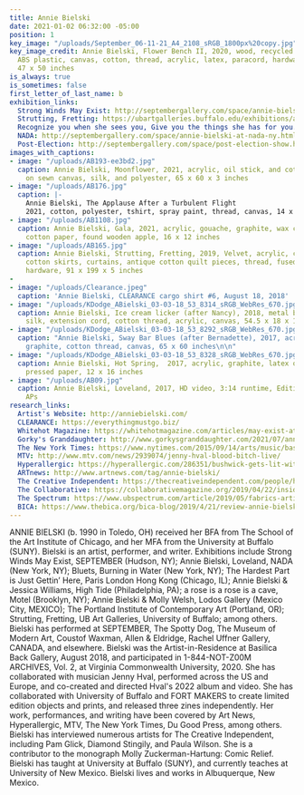 ```yaml
---
title: Annie Bielski
date: 2021-01-02 06:32:00 -05:00
position: 1
key_image: "/uploads/September_06-11-21_A4_2108_sRGB_1800px%20copy.jpg"
key_image_credit: Annie Bielski, Flower Bench II, 2020, wood, recycled polyester batting,
  ABS plastic, canvas, cotton, thread, acrylic, latex, paracord, hardware, 14.5 x
  47 x 50 inches
is_always: true
is_sometimes: false
first_letter_of_last_name: b
exhibition_links:
  Strong Winds May Exist: http://septembergallery.com/space/annie-bielski-strong-winds-may-exist.html
  Strutting, Fretting: https://ubartgalleries.buffalo.edu/exhibitions/annie-bielski-strutting-fretting/
  Recognize you when she sees you, Give you the things she has for you.: http://septembergallery.com/space/recognize-you-when-she-sees-you-give-you-the-thing-she-has-for-you.html
  NADA: http://septembergallery.com/space/annie-bielski-at-nada-ny.html
  Post-Election: http://septembergallery.com/space/post-election-show.html
images_with_captions:
- image: "/uploads/AB193-ee3bd2.jpg"
  caption: Annie Bielski, Moonflower, 2021, acrylic, oil stick, and cotton thread
    on sewn canvas, silk, and polyester, 65 x 60 x 3 inches
- image: "/uploads/AB176.jpg"
  caption: |-
    Annie Bielski, The Applause After a Turbulent Flight
    2021, cotton, polyester, tshirt, spray paint, thread, canvas, 14 x 12 inches
- image: "/uploads/AB1108.jpg"
  caption: Annie Bielski, Gala, 2021, acrylic, gouache, graphite, wax crayon, on arches
    cotton paper, found wooden apple, 16 x 12 inches
- image: "/uploads/AB165.jpg"
  caption: Annie Bielski, Strutting, Fretting, 2019, Velvet, acrylic, cotton, found
    cotton skirts, curtains, antique cotton quilt pieces, thread, fused glass, wood,
    hardware, 91 x 199 x 5 inches
- 
- image: "/uploads/Clearance.jpeg"
  caption: 'Annie Bielski, CLEARANCE cargo shirt #6, August 18, 2018'
- image: "/uploads/KDodge_ABielski_03-03-18_53_8314_sRGB_WebRes_670.jpg"
  caption: Annie Bielski, Ice cream licker (after Nancy), 2018, metal brochure rack,
    silk, extension cord, cotton thread, acrylic, canvas, 54.5 x 18 x 14 inches
- image: "/uploads/KDodge_ABielski_03-03-18_53_8292_sRGB_WebRes_670.jpg"
  caption: "Annie Bielski, Sway Bar Blues (after Bernadette), 2017, acrylic, wax,
    graphite, cotton thread, canvas, 65 x 60 inches\n\n"
- image: "/uploads/KDodge_ABielski_03-03-18_53_8328_sRGB_WebRes_670.jpg"
  caption: Annie Bielski, Hot Spring,  2017, acrylic, graphite, latex on Arches cold
    pressed paper, 12 x 16 inches
- image: "/uploads/AB09.jpg"
  caption: Annie Bielski, Loveland, 2017, HD video, 3:14 runtime, Edition of 5, 2
    APs
research_links:
  Artist's Website: http://anniebielski.com/
  CLEARANCE: https://everythingmustgo.biz/
  Whitehot Magazine: https://whitehotmagazine.com/articles/may-exist-at-september-gallery/5126
  Gorky's Granddaughter: http://www.gorkysgranddaughter.com/2021/07/annie-bielski-at-september-july-2021.html
  The New York Times: https://www.nytimes.com/2015/09/14/arts/music/basilica-soundscape-a-festival-of-pop-punk-and-so-much-else.html
  MTV: http://www.mtv.com/news/2939074/jenny-hval-blood-bitch-live/
  Hyperallergic: https://hyperallergic.com/286351/bushwick-gets-lit-with-a-show-of-sculptural-lamps/
  ARTnews: http://www.artnews.com/tag/annie-bielski/
  The Creative Independent: https://thecreativeindependent.com/people/how-to-organize-and-host-a-small-budget-event/
  The Collaborative: https://collaborativemagazine.org/2019/04/22/inside-the-performance-annie-bielski-and-zia-anger/
  The Spectrum: https://www.ubspectrum.com/article/2019/05/fabrics-artifacts-and-nostalgia
  BICA: https://www.thebica.org/bica-blog/2019/4/21/review-annie-bielski-at-buffalo-arts-studio
---
```


ANNIE BIELSKI (b. 1990 in Toledo, OH) received her BFA from The School of the Art Institute of Chicago, and her MFA from the University at Buffalo (SUNY). Bielski is an artist, performer, and writer. Exhibitions include Strong Winds May Exist, SEPTEMBER (Hudson, NY); Annie Bielski, Loveland, NADA (New York, NY); Bluets, Burning in Water (New York, NY); The Hardest Part is Just Gettin’ Here, Paris London Hong Kong (Chicago, IL); Annie Bielski & Jessica Williams, High Tide (Philadelphia, PA); a rose is a rose is a cave, Motel (Brooklyn, NY); Annie Bielski & Molly Welsh, Lodos Gallery (Mexico City, MEXICO); The Portland Institute of Contemporary Art (Portland, OR); Strutting, Fretting, UB Art Galleries, University of Buffalo; among others. Bielski has performed at SEPTEMBER, The Spotty Dog, The Museum of Modern Art, Coustof Waxman, Allen & Eldridge, Rachel Uffner Gallery, CANADA, and elsewhere. Bielski was the Artist-in-Residence at Basilica Back Gallery, August 2018, and participated in 1-844-NOT-Z00M ARCHIVES, Vol. 2, at Virginia Commonwealth University, 2020. She has collaborated with musician Jenny Hval, performed across the US and Europe, and co-created and directed Hval's 2022 album and video. She has collaborated with University of Buffalo and FORT MAKERS to create limited edition objects and prints, and released three zines independently. Her work, performances, and writing have been covered by Art News, Hyperallergic, MTV, The New York Times, Du Good Press, among others. Bielski has interviewed numerous artists for The Creative Independent, including Pam Glick, Diamond Stingily, and Paula Wilson. She is a contributor to the monograph Molly Zuckerman-Hartung: Comic Relief. Bielski has taught at University at Buffalo (SUNY), and currently teaches at University of New Mexico. Bielski lives and works in Albuquerque, New Mexico. 